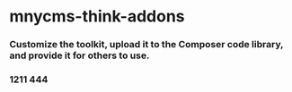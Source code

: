 # mnycms-think-addons
### Customize the toolkit, upload it to the Composer code library, and provide it for others to use.
### 1211 444